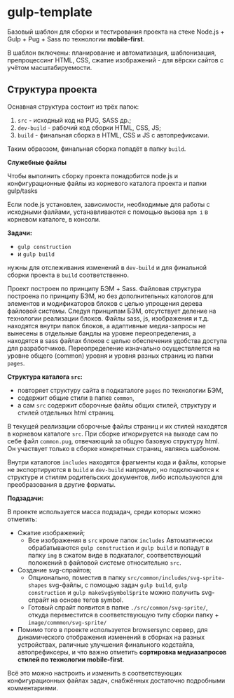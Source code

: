 # gulp-template

<p>Базовый шаблон для сборки и тестирования проекта на стеке Node.js + Gulp + Pug + Sass по технологии <b>mobile&#8209;first</b>.</p>
<p>В шаблон включены: планирование и автоматизация, шаблонизация, препроцессинг HTML, CSS, сжатие изображений - для вёрски сайтов с учётом масштабируемости.</p>
<h2>Структура проекта</h2>
<p>Оснавная структура состоит из трёх папок:</p>
<ol>
  <li><code>src</code> - исходный код на PUG, SASS др.;</li>
  <li><code>dev-build</code> - рабочий код сборки HTML, CSS, JS;</li>
  <li><code>build</code> - финальная сборка в HTML, CSS и JS с автопрефиксами.</li>
</ol>
<p>Таким обраозом, финальная сборка попадёт в папку <code>build</code>.</p>
<p><strong>Служебные файлы</strong></p>
<p>Чтобы выполнить сборку проекта понадобится node.js и конфигурационные файлы из корневого каталога проекта и папки gulp/tasks</p>
<p>Если node.js установлен, зависимости, необходимые для работы с исходными фалйами, устанавливаются с помощью вызова <code>npm i</code> в корневом каталоге, в консоли.</p>
<p><strong>Задачи:</strong></p>
<ul>
  <li><code>gulp construction</code></li>
  <li>и <code>gulp build</code></li>
</ul>
<p>нужны для отслеживания изменений в <code>dev-build</code> и для финальной сборки проекта в <code>build</code> соответственно.</p>
<p>Проект построен по принципу БЭМ + Sass. Файловая структура построена по принципу БЭМ, но без дополнительных катологов для элементов и модификаторов блоков с целью упрощения дерева файловой системы. Cледуя принципам БЭМ, отсутствует деление на технологии реализации блоков. Файлы sass, js, изображения и т.д. находятся внутри папок блоков, а адаптивные медиа-запросы не вынесены в отдельные бандлы на уровне переопределения, а находятся в sass файлах блоков с целью обеспечения удобства доступа для разработчиков. Переопределение изначально осуществляется на уровне общего (common) уровня и уровня разных страниц из папки <code>pages</code>.</p>
<p><strong>Структура каталога <code>src</code>:</strong></p>
<ul>
  <li>повторяет структуру сайта в подкаталоге <code>pages</code> по технологии БЭМ,</li>
  <li>содержит общие стили в папке <code>common</code>,</li>
  <li>а сам <code>src</code> содержит сборочные файлы общих стилей, структуру и стилей отдельных html страниц.</li>
</ul>
<p>В текущей реализации сборочные файлы страниц и их стилей находятся в корневом каталоге <code>src</code>. При сборке игнорируется на выходе сам по себе файл <code>common.pug</code>, отвечающий за общую базовую структуру html. Он участвует только в сборке конкретных страниц, являясь шабоном.</p>
<p>Внутри каталогов <code>includes</code> находятся фрагменты кода и файлы, которые не экспортируются в <code>build</code> и <code>dev-build</code> напрямую, но подключаются к структуре и стилям родительских документов, либо используются для преобразования в другие форматы.</p>
<p><strong>Подзадачи:</strong></p>
<p>В проекте используется масса подзадач, среди которых можно отметить:</p>
<ul>
  <li>Сжатие изображений;<br>
    <ul>
      <li>Все изображения в <code>src</code> кроме папок <code>includes</code> Автоматически обрабатываются <code>gulp construction</code> и <code>gulp build</code> и попадут в папку <code>img</code> в сжатом виде в подкаталог, соответствующий положений в файловой системе относительно <code>src</code>.</li>
    </ul>
  </li>
    
  <li>Создание svg-спрайтов;<br>
    <ul>
      <li>Опционально, поместив в папку <code>src/common/includes/svg-sprite-shapes</code> svg-файлы, с помощью задач <code>gulp build</code>, <code>gulp construction</code> и <code>gulp makeSvgSymbolSprite</code> можно получить svg-спрайт на основе тегов symbol.</li>
      <li>Готовый спрайт появится в папке <code>./src/common/svg-sprite/</code>, откуда переместится в соответствующую типу сборки папку + <code>image/commmon/svg-sprite/</code></li>
    </ul>
  </li>
  <li>Помимо того в проекте используется browsersync сервер, для динамического отображения изменений в сборках на разных устройствах, раличные улучшения финального кодстайла, автопрефиксеры, и что важно отметить <b>сортировка медиазапросов стилей по технологии mobile-first</b>.</li>
</ul>
<p>Всё это можно настроить и изменить в соответствующих конфигурационных файлах задач, снабжённых достаточно подробными комментариями.</p>